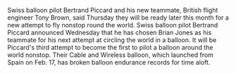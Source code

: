 Swiss balloon pilot Bertrand Piccard and his new teammate, British flight engineer Tony Brown, said Thursday they will be ready later this month for a new attempt to fly nonstop round the world.
Swiss balloon pilot Bertrand Piccard announced Wednesday that he has chosen Brian Jones as his teammate for his next attempt at circling the world in a balloon.
It will be Piccard's third attempt to become the first to pilot a balloon around the world nonstop.
Their Cable and Wireless balloon, which launched from Spain on Feb. 17, has broken balloon endurance records for time aloft.
